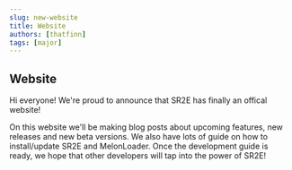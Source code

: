 ```yaml
---
slug: new-website
title: Website
authors: [thatfinn]
tags: [major]
---
```

## Website

Hi everyone! We're proud to announce that SR2E has finally an offical website!

On this website we'll be making blog posts about upcoming features, new releases and new beta versions.
We also have lots of guide on how to install/update SR2E and MelonLoader. Once the development guide is ready,
we hope that other developers will tap into the power of SR2E!
